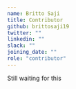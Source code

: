 ```yaml
---
name: Britto Saji
title: Contributor
github: brittosaji19
twitter: ""
linkedin: ""
slack: ""
joining_date: ""
role: "contributor"
---
```


Still waiting for this
